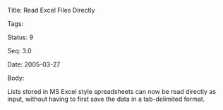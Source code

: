 Title:  Read Excel Files Directly

Tags:   

Status: 9

Seq:    3.0

Date:   2005-03-27

Body:

Lists stored in MS Excel style spreadsheets can now be read directly as input, without having to first save the data in a tab-delimited format.

